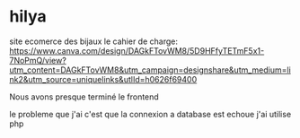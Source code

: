 # hilya
site ecomerce des bijaux
le cahier de charge: https://www.canva.com/design/DAGkFTovWM8/5D9HFfyTETmF5x1-7NoPmQ/view?utm_content=DAGkFTovWM8&utm_campaign=designshare&utm_medium=link2&utm_source=uniquelinks&utlId=h0626f69400

Nous avons presque terminé le frontend 

le probleme que j'ai c'est que la connexion a database est echoue j'ai utilise php  
